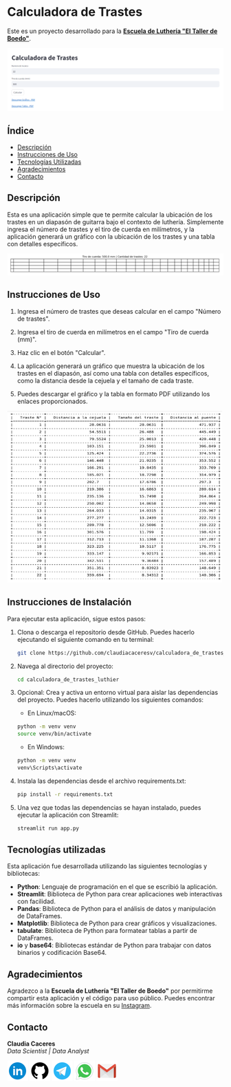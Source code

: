 # Calculadora de Trastes

Este es un proyecto desarrollado para la [**Escuela de Luthería "El Taller de Boedo"**](https://www.instagram.com/el_taller_de_boedo/).

![Calculadora de trastes](image/calculadora_de_trastes.png)

## Índice

- [Descripción](#descripción)
- [Instrucciones de Uso](#instrucciones-de-uso)
- [Tecnologías Utilizadas](#tecnologías-utilizadas)
- [Agradecimientos](#agradecimientos)
- [Contacto](#contacto)

## Descripción

Esta es una aplicación simple que te permite calcular la ubicación de los trastes en un diapasón de guitarra bajo el contexto de luthería. Simplemente ingresa el número de trastes y el tiro de cuerda en milímetros, y la aplicación generará un gráfico con la ubicación de los trastes y una tabla con detalles específicos.

![Gráfico](image/grafico.png)

## Instrucciones de Uso

1. Ingresa el número de trastes que deseas calcular en el campo "Número de trastes".

2. Ingresa el tiro de cuerda en milímetros en el campo "Tiro de cuerda (mm)".

3. Haz clic en el botón "Calcular".

4. La aplicación generará un gráfico que muestra la ubicación de los trastes en el diapasón, así como una tabla con detalles específicos, como la distancia desde la cejuela y el tamaño de cada traste.

5. Puedes descargar el gráfico y la tabla en formato PDF utilizando los enlaces proporcionados.

<img src="image/tabla.png" width="500" height="400">

## Instrucciones de Instalación

Para ejecutar esta aplicación, sigue estos pasos:

1. Clona o descarga el repositorio desde GitHub. Puedes hacerlo ejecutando el siguiente comando en tu terminal:

   ```bash
   git clone https://github.com/claudiacaceresv/calculadora_de_trastes_luthier.git
   ```

2. Navega al directorio del proyecto:

   ```bash
   cd calculadora_de_trastes_luthier
   ```

3. Opcional: Crea y activa un entorno virtual para aislar las dependencias del proyecto. Puedes hacerlo utilizando los siguientes comandos:

   - En Linux/macOS:

   ```bash
   python -m venv venv
   source venv/bin/activate
   ```

   - En Windows:

   ```bash
   python -m venv venv
   venv\Scripts\activate
   ```

4. Instala las dependencias desde el archivo requirements.txt:

   ```bash
   pip install -r requirements.txt
   ```

5. Una vez que todas las dependencias se hayan instalado, puedes ejecutar la aplicación con Streamlit:
   ```bash
   streamlit run app.py
   ```

## Tecnologías utilizadas

Esta aplicación fue desarrollada utilizando las siguientes tecnologías y bibliotecas:

- **Python**: Lenguaje de programación en el que se escribió la aplicación.
- **Streamlit**: Biblioteca de Python para crear aplicaciones web interactivas con facilidad.
- **Pandas**: Biblioteca de Python para el análisis de datos y manipulación de DataFrames.
- **Matplotlib**: Biblioteca de Python para crear gráficos y visualizaciones.
- **tabulate**: Biblioteca de Python para formatear tablas a partir de DataFrames.
- **io** y **base64**: Bibliotecas estándar de Python para trabajar con datos binarios y codificación Base64.

## Agradecimientos

Agradezco a la **Escuela de Luthería "El Taller de Boedo"** por permitirme compartir esta aplicación y el código para uso público. Puedes encontrar más información sobre la escuela en su [Instagram](https://www.instagram.com/el_taller_de_boedo/).

## Contacto

**Claudia Caceres**  
_Data Scientist | Data Analyst_

[![LinkedIn](image/linkedin.png)](https://www.linkedin.com/in/claudiacaceresv/)
[![GitHub](image/github.png)](https://github.com/claudiacaceresv)
[![Telegram](image/telegram.png)](https://t.me/claudiacaceresv)
[![WhatsApp](image/whatsapp.png)](https://api.whatsapp.com/send?phone=541124831343)
[![Gmail](image/gmail.png)](mailto:claudiacaceres.info@gmail.com)
